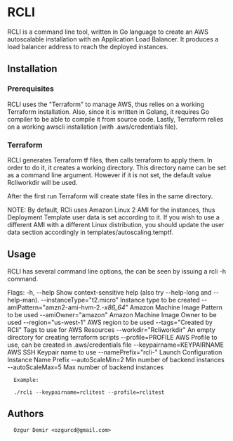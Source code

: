 # RCLI

RCLI is a command line tool, written in Go language to create an AWS autoscalable installation with an Application Load Balancer. It produces a load balancer address to reach the deployed instances.

## Installation

### Prerequisites

RCLI uses the "Terraform" to manage AWS, thus relies on a working Terraform installation. Also, since it is written in Golang, it requires Go compiler to be able to compile it from source code. Lastly, Terraform relies on a working awscli installation (with .aws/credentials file).

### Terraform

RCLI generates Terraform tf files, then calls terraform to apply them. In order to do it, it creates a working directory. This directory name can be set as
a command line argument. However if it is not set, the default value Rcliworkdir will be used.

After the first run Terraform will create state files in the same directory.

NOTE: By default, RCli uses Amazon Linux 2 AMI for the instances, thus Deployment Template user data is set according to it. If you wish to use a different AMI with a different Linux distribution, you should update the user data section accordingly in templates/autoscaling.temptf.


## Usage

RCLI has several command line options, the can be seen by issuing a rcli -h command.

Flags:
  -h, --help                     Show context-sensitive help (also try --help-long and --help-man).
      --instanceType="t2.micro"  Instance type to be created
      --amiPattern="amzn2-ami-hvm-2.*-x86_64*"
                                 Amazon Machine Image Pattern to be used
      --amiOwner="amazon"        Amazon Machine Image Owner to be used
      --region="us-west-1"       AWS region to be used
      --tags="Created by RCli"   Tags to use for AWS Resources
      --workdir="Rcliworkdir"    An empty directory for creating terraform scripts
      --profile=PROFILE          AWS Profile to use, can be created in .aws/credentials file
      --keypairname=KEYPAIRNAME  AWS SSH Keypair name to use
      --namePrefix="rcli-"       Launch Configuration Instance Name Prefix
      --autoScaleMin=2           Min number of backend instances
      --autoScaleMax=5           Max number of backend instances

      Example:

      ./rcli --keypairname=rclitest --profile=rclitest


## Authors

      Ozgur Demir <ozgurcd@gmail.com>
